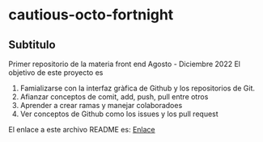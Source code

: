 # cautious-octo-fortnight
## Subtitulo
Primer repositorio de la materia front end Agosto - Diciembre 2022
El objetivo de este proyecto es 

1. Famializarse con la interfaz gràfica de Github y los repositorios de Git.
2. Afianzar conceptos de comit, add, push, pull entre otros 
3. Aprender a crear ramas y manejar colaboradoes
4. Ver conceptos de Github como los issues y los pull request

El enlace a este archivo README es: 
[Enlace](https://github.com/JoelOrtega90/cautious-octo-fortnight/blob/main/README.md)

